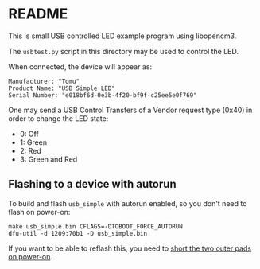 # README

This is small USB controlled LED example program using libopencm3.

The `usbtest.py` script in this directory may be used to control the LED.

When connected, the device will appear as:

```
Manufacturer: "Tomu"
Product Name: "USB Simple LED"
Serial Number: "e018bf6d-0e3b-4f20-bf9f-c25ee5e0f769"
```

One may send a USB Control Transfers of a Vendor request type (0x40) in order to change the LED state:

 * 0: Off
 * 1: Green
 * 2: Red
 * 3: Green and Red

## Flashing to a device with autorun

To build and flash `usb_simple` with autorun enabled, so you don't need to flash on power-on:

```
make usb_simple.bin CFLAGS=-DTOBOOT_FORCE_AUTORUN
dfu-util -d 1209:70b1 -D usb_simple.bin
```

If you want to be able to reflash this, you need to [short the two outer pads on power-on](https://github.com/im-tomu/tomu-bootloader#entering-toboot).
